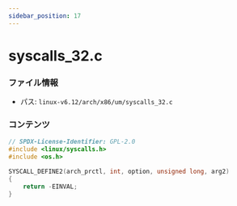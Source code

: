 ```yaml
---
sidebar_position: 17
---
```

# syscalls_32.c

### ファイル情報

- パス: `linux-v6.12/arch/x86/um/syscalls_32.c`

### コンテンツ

```c
// SPDX-License-Identifier: GPL-2.0
#include <linux/syscalls.h>
#include <os.h>

SYSCALL_DEFINE2(arch_prctl, int, option, unsigned long, arg2)
{
	return -EINVAL;
}

```
